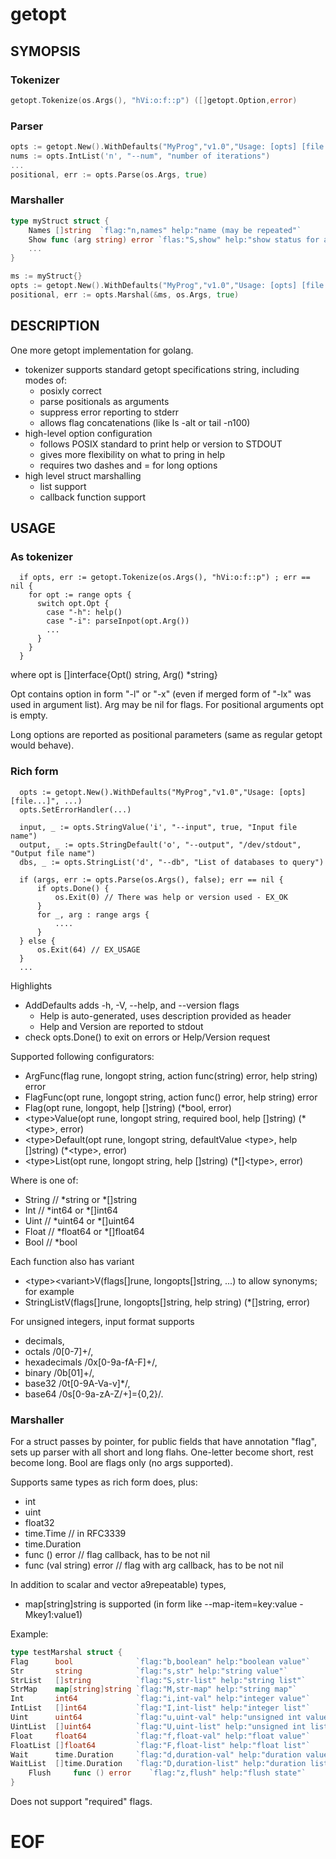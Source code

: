 # getopt
## SYMOPSIS

### Tokenizer

```go
getopt.Tokenize(os.Args(), "hVi:o:f::p") ([]getopt.Option,error)
```

### Parser

```go
opts := getopt.New().WithDefaults("MyProg","v1.0","Usage: [opts] [file...]", ...)
nums := opts.IntList('n', "--num", "number of iterations")
...
positional, err := opts.Parse(os.Args, true)
```
### Marshaller

```go
type myStruct struct {
    Names []string  `flag:"n,names" help:"name (may be repeated"`
    Show func (arg string) error `flas:"S,show" help:"show status for arg"`
    ...
}

ms := myStruct{}
opts := getopt.New().WithDefaults("MyProg","v1.0","Usage: [opts] [file...]", ...)
positional, err := opts.Marshal(&ms, os.Args, true)
```

## DESCRIPTION

One more getopt implementation for golang.

- tokenizer supports standard getopt specifications string, including modes of:
  - posixly correct
  - parse positionals as arguments
  - suppress error reporting to stderr
  - allows flag concatenations (like ls -alt or tail -n100)
- high-level option configuration 
  - follows POSIX standard to print help or version to STDOUT
  - gives more flexibility on what to pring in help
  - requires two dashes and = for long options 
- high level struct marshalling
  - list support
  - callback function support

## USAGE

### As tokenizer

````
  if opts, err := getopt.Tokenize(os.Args(), "hVi:o:f::p") ; err == nil {
    for opt := range opts {
      switch opt.Opt {
        case "-h": help()
        case "-i": parseInpot(opt.Arg())
        ...
      }
    }
  }
````

where opt is []interface{Opt() string, Arg() *string}

Opt contains option in form "-l" or "-x" (even if merged form of "-lx" 
was used in argument list).  Arg may be nil for flags.  For positional
arguments opt is empty.  

Long options are reported as positional parameters
(same as regular getopt would behave).

### Rich form

````
  opts := getopt.New().WithDefaults("MyProg","v1.0","Usage: [opts] [file...]", ...)
  opts.SetErrorHandler(...)
  
  input, _ := opts.StringValue('i', "--input", true, "Input file name")
  output, _ := opts.StringDefault('o', "--output", "/dev/stdout", "Output file name")
  dbs, _ := opts.StringList('d', "--db", "List of databases to query")
  
  if (args, err := opts.Parse(os.Args(), false); err == nil {
      if opts.Done() {
          os.Exit(0) // There was help or version used - EX_OK
      }
      for _, arg : range args {
          ....
      }
  } else {
      os.Exit(64) // EX_USAGE
  }
  ...
````

Highlights
- AddDefaults adds -h, -V, --help, and --version flags
  - Help is auto-generated, uses description provided as header
  - Help and Version are reported to stdout
- check opts.Done() to exit on errors or Help/Version request

Supported following configurators: 
 - ArgFunc(flag rune, longopt string, action func(string) error, help string) error 
 - FlagFunc(opt rune, longopt string, action func() error, help string) error
 - Flag(opt rune, longopt, help []string) (*bool, error)
 - &lt;type>Value(opt rune, longopt string, required bool, help []string) (*&lt;type>, error)
 - &lt;type>Default(opt rune, longopt string, defaultValue &lt;type>, help []string) (*&lt;type>, error)
 - &lt;type>List(opt rune, longopt string, help []string) (*[]&lt;type>, error)

Where <type> is one of:
  - String  // *string or *[]string
  - Int     // *int64 or *[]int64
  - Uint    // *uint64 or *[]uint64
  - Float   // *float64 or *[]float64
  - Bool    // *bool 
  
Each function also has variant 
  - &lt;type>&lt;variant>V(flags[]rune, longopts[]string, ...)
to allow synonyms; for example
  - StringListV(flags[]rune, longopts[]string, help string) (*[]string, error)

For unsigned integers, input format supports 
 - decimals, 
 - octals /0[0-7]+/, 
 - hexadecimals /0x[0-9a-fA-F]+/, 
 - binary /0b[01]+/, 
 - base32 /0t[0-9A-Va-v]*/,
 - base64 /0s[0-9a-zA-Z/+]={0,2}/.


### Marshaller

For a struct passes by pointer, for public fields that have annotation "flag",
sets up parser with all short and long flahs.  One-letter become short, rest
become long. Bool are flags only (no args supported).

Supports same types as rich form does, plus:
  - int
  - uint
  - float32
  - time.Time // in RFC3339
  - time.Duration
  - func () error // flag callback, has to be not nil
  - func (val string) error // flag with arg callback, has to be not nil

In addition to scalar and vector a9repeatable) types, 
  - map[string]string
is supported (in form like --map-item=key:value -Mkey1:value1)

Example:

```go
type testMarshal struct {
Flag      bool              `flag:"b,boolean" help:"boolean value"`
Str       string            `flag:"s,str" help:"string value"`
StrList   []string          `flag:"S,str-list" help:"string list"`
StrMap    map[string]string `flag:"M,str-map" help:"string map"`
Int       int64             `flag:"i,int-val" help:"integer value"`
IntList   []int64           `flag:"I,int-list" help:"integer list"`
Uint      uint64            `flag:"u,uint-val" help:"unsigned int value"`
UintList  []uint64          `flag:"U,uint-list" help:"unsigned int list"`
Float     float64           `flag:"f,float-val" help:"float value"`
FloatList []float64         `flag:"F,float-list" help:"float list"`
Wait      time.Duration     `flag:"d,duration-val" help:"duration value"`
WaitList  []time.Duration   `flag:"D,duration-list" help:"duration list"`    Exec      func (cmd string) error `flag:"x,exec" help:"exec cmd"`
    Flush     func () error    `flag:"z,flush" help:"flush state"`
}
```

Does not support "required" flags.

# EOF
